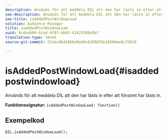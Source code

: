 ```yaml
---
description: Används för att meddela DIL att den har lästs in efter att fönstret har lästs in.
seo-description: Används för att meddela DIL att den har lästs in efter att fönstret har lästs in.
seo-title: isAddedPostWindowLoad
solution: Audience Manager
title: isAddedPostWindowLoad
uuid: 8cdeab00-6ce4-4f07-bb63-41425369a5b7
translation-type: tm+mt
source-git-commit: 212ec8641068a9ed4c620987bb18586ee8c7d519

---
```



# isAddedPostWindowLoad{#isaddedpostwindowload}

Används för att meddela DIL att den har lästs in efter att fönstret har lästs in.

**Funktionssignatur:** `isAddedPostWindowLoad: function()`

<!--
r_dil_added_post_window_load.xml
-->

## Exempelkod

```
DIL.isAddedPostWindowLoad();
```
